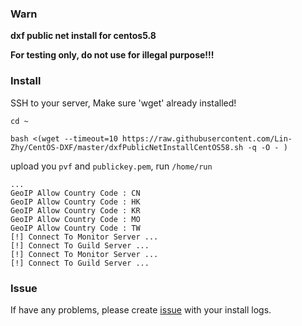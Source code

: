 ### Warn

**dxf public net install for centos5.8**

**For testing only, do not use for illegal purpose!!!**


### Install

SSH to your server, Make sure 'wget' already installed!

```
cd ~

bash <(wget --timeout=10 https://raw.githubusercontent.com/Lin-Zhy/CentOS-DXF/master/dxfPublicNetInstallCentOS58.sh -q -O - )
```

upload you `pvf` and `publickey.pem`, run `/home/run`

```
...
GeoIP Allow Country Code : CN
GeoIP Allow Country Code : HK
GeoIP Allow Country Code : KR
GeoIP Allow Country Code : MO
GeoIP Allow Country Code : TW
[!] Connect To Monitor Server ...
[!] Connect To Guild Server ...
[!] Connect To Monitor Server ...
[!] Connect To Guild Server ...

```


### Issue

If have any problems, please create [issue](https://github.com/idhyt/CentOS-DXF/issues) with your install logs.
